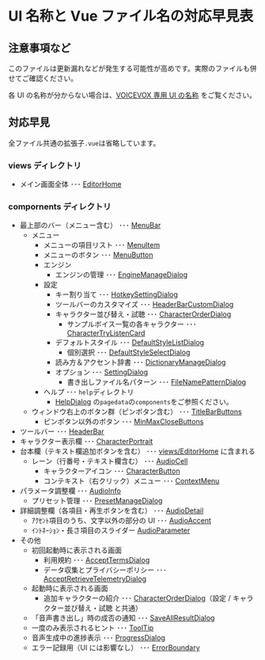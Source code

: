 # UI 名称と Vue ファイル名の対応早見表

## 注意事項など

このファイルは更新漏れなどが発生する可能性が高めです。実際のファイルも併せてご確認ください。

各 UI の名称が分からない場合は、[VOICEVOX 専用 UI の名称](./UX・UIデザインの方針.md#voicevox-専用-ui-の名称) をご覧ください。

## 対応早見

全ファイル共通の拡張子`.vue`は省略しています。

### views ディレクトリ

- メイン画面全体 ･･･ [EditorHome](../src/components/Talk/EditorHome.vue)

### compornents ディレクトリ

- 最上部のバー（メニュー含む） ･･･ [MenuBar](../src/components/MenuBar.vue)
  - メニュー
    - メニューの項目リスト ･･･ [MenuItem](../src/components/MenuItem.vue)
    - メニューのボタン ･･･ [MenuButton](../src/components/MenuButton.vue)
    - エンジン
      - エンジンの管理 ･･･ [EngineManageDialog](../src/components/EngineManageDialog.vue)
    - 設定
      - キー割り当て ･･･ [HotkeySettingDialog](../src/components/HotkeySettingDialog.vue)
      - ツールバーのカスタマイズ ･･･ [HeaderBarCustomDialog](../src/components/HeaderBarCustomDialog.vue)
      - キャラクター並び替え・試聴 ･･･ [CharacterOrderDialog](../src/components/CharacterOrderDialog.vue)
        - サンプルボイス一覧の各キャラクター ･･･ [CharacterTryListenCard](../src/components/CharacterTryListenCard.vue)
      - デフォルトスタイル ･･･ [DefaultStyleListDialog](../src/components/DefaultStyleListDialog.vue)
        - 個別選択 ･･･ [DefaultStyleSelectDialog](../src/components/DefaultStyleSelectDialog.vue)
      - 読み方＆アクセント辞書 ･･･ [DictionaryManageDialog](../src/components/DictionaryManageDialog.vue)
      - オプション ･･･ [SettingDialog](../src/components/SettingDialog.vue)
        - 書き出しファイル名パターン ･･･ [FileNamePatternDialog](../src/components/FileNamePatternDialog.vue)
    - ヘルプ ･･･ `help`ディレクトリ
      - [HelpDialog](../src/components/HelpDialog/HelpDialog.vue) の`pagedata`の`components`をご参照ください。
  - ウィンドウ右上のボタン群（ピンボタン含む） ･･･ [TitleBarButtons](../src/components/TitleBarButtons.vue)
    - ピンボタン以外のボタン ･･･ [MinMaxCloseButtons](../src/components/MinMaxCloseButtons.vue)
- ツールバー ･･･ [HeaderBar](../src/components/HeaderBar.vue)
- キャラクター表示欄 ･･･ [CharacterPortrait](../src/components/Talk/CharacterPortrait.vue)
- 台本欄（テキスト欄追加ボタンを含む） ･･･ [views/EditorHome](../src/views/EditorHome.vue) に含まれる
  - レーン（行番号・テキスト欄含む） ･･･ [AudioCell](../src/components/Talk/AudioCell.vue)
    - キャラクターアイコン ･･･ [CharacterButton](../src/components/CharacterButton.vue)
    - コンテキスト（右クリック）メニュー ･･･ [ContextMenu](../src/components/ContextMenu.vue)
- パラメータ調整欄 ･･･ [AudioInfo](../src/components/Talk/AudioInfo.vue)
  - プリセット管理 ･･･ [PresetManageDialog](../src/components/PresetManageDialog.vue)
- 詳細調整欄（各項目・再生ボタンを含む） ･･･ [AudioDetail](../src/components/Talk/AudioDetail.vue)
  - ｱｸｾﾝﾄ項目のうち、文字以外の部分の UI ･･･ [AudioAccent](../src/components/Talk/AudioAccent.vue)
  - ｲﾝﾄﾈｰｼｮﾝ・長さ項目のスライダー [AudioParameter](../src/components/Talk/AudioParameter.vue)
- その他
  - 初回起動時に表示される画面
    - 利用規約 ･･･ [AcceptTermsDialog](../src/components/AcceptTermsDialog.vue)
    - データ収集とプライバシーポリシー ･･･ [AcceptRetrieveTelemetryDialog](../src/components/AcceptRetrieveTelemetryDialog.vue)
  - 起動時に表示される画面
    - 追加キャラクターの紹介 ･･･ [CharacterOrderDialog](../src/components/CharacterOrderDialog.vue)（設定 / キャラクター並び替え・試聴 と共通）
  - 「音声書き出し」時の成否の通知 ･･･ [SaveAllResultDialog](../src/components/SaveAllResultDialog.vue)
  - 一度のみ表示されるヒント ･･･ [ToolTip](../src/components/ToolTip.vue)
  - 音声生成中の進捗表示 ･･･ [ProgressDialog](../src/components/ProgressDialog.vue)
  - エラー記録用（UI には影響なし） ･･･ [ErrorBoundary](../src/components/ErrorBoundary.vue)
